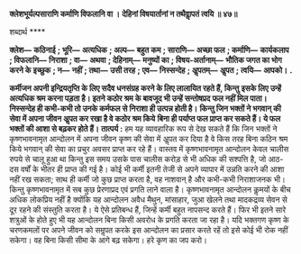 **क्लेशभूर्यल्पसाराणि कर्माणि विफलानि वा ।** **देहिनां विषयार्तानां न तथैवाॢपतं त्वयि ॥ ४७॥** 

शब्दार्थ **** 

**क्लेश—** **कठिनाई** **; भूरि—** **अत्यधिक** **; अल्प—** **बहुत कम** **; साराणि—** **अच्छा फल** **; कर्माणि—** **कार्यकलाप** **; विफलानि—** **निराशा** **; वा—** **अथवा** **; देहिनाम्—** **मनुष्यों का** **; विषय-अर्तानाम्—** **भौतिक जगत का भोग करने के इच्छुक** **; न—** **नहीं** **; तथा—** **उसी तरह** **; एव—** **निस्सन्देह** **; अॢपतम्—** **अॢपत** **; त्वयि—** **आपको।** **.** 

**कर्मीजन अपनी इन्द्रियतृप्ति के लिए सदैव धनसंग्रह करने के लिए लालायित रहते हैं, किन्तु** **इसके लिए उन्हें अत्यधिक श्रम करना पड़ता है। इतने कठोर श्रम के बावजूद भी उन्हें सन्तोषप्रद** **फल नहीं मिल पाता। निस्सन्देह ही कभी-कभी तो उनके कर्मफल से निराशा ही उत्पन्न होती है।** **किन्तु जिन भक्तों ने भगवान् की सेवा में अपना जीवन अॢपत कर रखा है वे कठोर श्रम किये** **बिना ही पर्याप्त फल प्राप्त कर सकते हैं। ये फल भक्तों की आशा से बढ़कर होते हैं।** **तात्पर्य :** हम यह व्यावहारिक रूप से देख सकते हैं कि जिन भक्तों ने कृष्णभावनामृत आन्दोलन में अपना जीवन कृष्ण की सेवा में अॢपत कर दिया है वे किस तरह बिना कठिन श्रम किये भगवान् की सेवा का प्रचुर अवसर प्राप्त कर रहे हैं। वास्तव में कृष्णभावनामृत आन्दोलन केवल चालीस रुपये से चालू हुआ था किन्तु इस समय उसके पास चालीस करोड़ से भी अधिक की सश्पत्ति है, जो आठ- दस वर्षों के भीतर ही प्राप्त की गई है। कोई भी कर्मी इतनी तेजी से अपने व्यापार में उन्नति करने की आशा नहीं रख सकता; साथ ही कर्मी जो कुछ प्राप्त करता है, वह नाशवान् है और कभी-कभी निराशाजनक भी। किन्तु कृष्णभावनामृत में सब कुछ प्रेरणाप्रद एवं प्रगति लाने वाला है। कृष्णभावनामृत आन्दोलन कॢमयों के बीच अधिक लोकप्रिय नहीं है क्योंकि यह आन्दोलन अवैध मैथुन, मांसाहार, जुआ खेलने तथा मादकद्रव्य सेवन से दूर रहने की संस्तुति करता है। ये ऐसे प्रतिबन्ध हैं, जिन्हें कर्मी बहुत नापसन्द करते हैं। फिर भी इतने सारे शत्रुओं के होते हुए भी यह आन्दोलन बिना किसी अवरोध के प्रगति करता जा रहा है। यदि भक्तगण कृष्ण के चरणकमलों पर अपने जीवन को समॢपत करके इस आन्दोलन का प्रसार करते रहें तो इसे कोई भी रोक नहीं सकेगा। वह बिना किसी सीमा के आगे बढ़ सकेगा। हरे कृण का जप करो।  